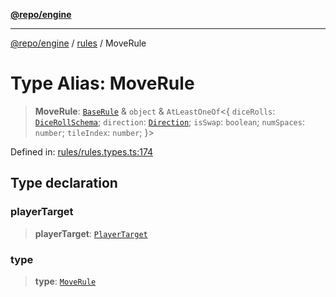 [**@repo/engine**](../../README.md)

***

[@repo/engine](../../modules.md) / [rules](../README.md) / MoveRule

# Type Alias: MoveRule

> **MoveRule**: [`BaseRule`](BaseRule.md) & `object` & `AtLeastOneOf`\<\{ `diceRolls`: [`DiceRollSchema`](../interfaces/DiceRollSchema.md); `direction`: [`Direction`](../enumerations/Direction.md); `isSwap`: `boolean`; `numSpaces`: `number`; `tileIndex`: `number`; \}\>

Defined in: [rules/rules.types.ts:174](https://github.com/alexqguo/drinking-board-game-v3/blob/56df34968617deee505d881352afe56efb53b2a4/packages/engine/src/rules/rules.types.ts#L174)

## Type declaration

### playerTarget

> **playerTarget**: [`PlayerTarget`](PlayerTarget.md)

### type

> **type**: [`MoveRule`](../enumerations/RuleType.md#moverule)
